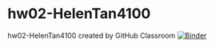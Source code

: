 # hw02-HelenTan4100
hw02-HelenTan4100 created by GitHub Classroom
[![Binder](https://mybinder.org/badge_logo.svg)](https://mybinder.org/v2/gh/UCB-stat-159-s23/hw02-HelenTan4100/main?urlpath=https%3A%2F%2Fgithub.com%2FUCB-stat-159-s23%2Fhw02-HelenTan4100%2Fblob%2Fmain%2FLOSC_Event_tutorial.ipynb)
